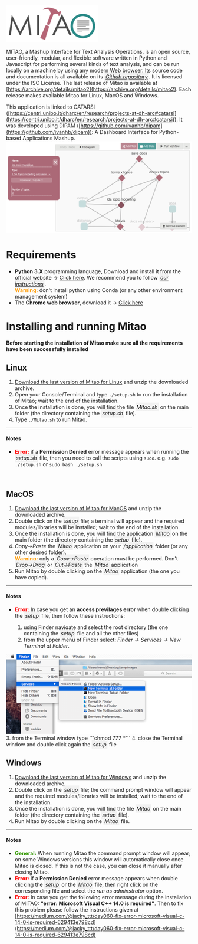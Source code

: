 <link rel="stylesheet" href="https://use.fontawesome.com/releases/v5.6.1/css/all.css" crossorigin="anonymous">

<img src="doc/mitao_logo_(white_bg).png" alt="logo" width="250"/>

MITAO, a Mashup Interface for Text Analysis Operations, is an open source, user-friendly, modular, and flexible software written in Python and Javascript for performing several kinds of text analysis, and can be run locally on a machine by using any modern Web browser. Its source code and documentation is all available on its <i style="padding: 3px; background-color: #F2F2F2" class="fab fa-github"> <a href="https://github.com/catarsi/mitao">Github repository</a></i>. It is licensed under the ISC License. The last release of Mitao is available at [https://archive.org/details/mitao2](https://archive.org/details/mitao2). Each release makes available Mitao for Linux, MacOS and Windows.

This application is linked to CATARSI ([https://centri.unibo.it/dharc/en/research/projects-at-dh-arc#catarsi](https://centri.unibo.it/dharc/en/research/projects-at-dh-arc#catarsi)). It was developed using DIPAM  ([https://github.com/ivanhb/dipam](https://github.com/ivanhb/dipam)): A Dashboard Interface for Python-based Applications Mashup.
<img src="doc/mitao_screenshot.png" alt="screen"/>  

# Requirements
* **Python 3.X** programming language, Download and install it from the official website -> [Click here](https://www.python.org/downloads/). We recommend you to follow <i style="padding: 3px; background-color: #F2F2F2" class="fas fa-file"> <a href="doc/python_installation.pdf">our instructions</a></i>.<br><b style="color:#ff9a00">Warning:</b> don't install python using Conda (or any other environment management system)
* The **Chrome web browser**, download it -> [Click here](https://www.google.com/intl/en/chrome/)

# Installing and running Mitao
**Before starting the installation of Mitao make sure all the requirements have been successfully installed**

## Linux
1. [Download the last version of Mitao for Linux](https://archive.org/download/mitao2/mitao_v2.1_linux.zip) and unzip the downloaded archive.
1. Open your Console/Terminal and type `./setup.sh` to run the installation of Mitao; wait to the end of the installation.
2. Once the installation is done, you will find the file <i style="padding: 3px; background-color: #F2F2F2" class="fas fa-file"> Mitao.sh</i> on the main folder (the directory containing the <i style="padding: 3px; background-color: #F2F2F2" class="fas fa-file"> setup.sh</i> file).
3. Type `./Mitao.sh` to run Mitao.

---
#### Notes
* <b style="color:#ff0000	">Error:</b> if a **Permission Denied** error message appears when running the <i style="padding: 3px; background-color: #F2F2F2" class="fas fa-file"> setup.sh</i> file, then you need to call the scripts using `sudo`. e.g. `sudo ./setup.sh` or `sudo bash ./setup.sh`

<br>

## MacOS
1. [Download the last version of Mitao for MacOS](https://archive.org/download/mitao2/mitao_v2.1.1_macos.zip) and unzip the downloaded archive.
1. Double click on the <i style="padding: 3px; background-color: #F2F2F2" class="fas fa-file"> setup</i>  file; a terminal will appear and the required modules/libraries will be installed; wait to the end of the installation.
2. Once the installation is done, you will find the application  <i style="padding: 3px; background-color: #F2F2F2" class="fas fa-file"> Mitao</i> on the main folder (the directory containing the <i style="padding: 3px; background-color: #F2F2F2" class="fas fa-file"> setup</i> file).
3. *Copy->Paste* the <i style="padding: 3px; background-color: #F2F2F2" class="fas fa-file"> Mitao</i> application on your <i style="padding: 3px; background-color: #F2F2F2" class="fas fa-folder"> /application</i> folder (or any other desired folder).<br><b style="color:#ff9a00">Warning:</b> only a <i style="padding: 3px; background-color: #F2F2F2">Copy->Paste</i> operation must be performed. Don't <i style="padding: 3px; background-color: #F2F2F2">Drop->Drag</i> or <i style="padding: 3px; background-color: #F2F2F2">Cut->Paste</i> the <i style="padding: 3px; background-color: #F2F2F2" class="fas fa-file"> Mitao</i> application
4. Run Mitao by double clicking on the <i style="padding: 3px; background-color: #F2F2F2" class="fas fa-file"> Mitao</i> application (the one you have copied).

----
#### Notes
* <b style="color:#ff0000	">Error:</b> In case you get an **access previlages error** when double clicking the <i style="padding: 3px; background-color: #F2F2F2" class="fas fa-file"> setup</i> file, then follow these instructions:

	1. using Finder navigate and select the root directory (the one containing the <i style="padding: 3px; background-color: #F2F2F2" class="fas fa-file"> setup</i> file and all the other files)
	2. from the upper menu of Finder select: *Finder -> Services -> New Terminal at Folder*.
<img src="doc/macos_doc_open_doc_terminal.png" alt="screen"/>
	3. from the Terminal window type ```chmod 777 *```
	4. close the Terminal window and double click again the <i style="padding: 3px; background-color: #F2F2F2" class="fas fa-file"> setup</i> file

<br>

## Windows
1. [Download the last version of Mitao for Windows](https://archive.org/download/mitao2/mitao_v2.1_windows.zip) and unzip the downloaded archive.
1. Double click on the <i style="padding: 3px; background-color: #F2F2F2" class="fas fa-file"> setup</i> file; the command prompt window will appear and the required modules/libraries will be installed; wait to the end of the installation.
2. Once the installation is done, you will find the file <i style="padding: 3px; background-color: #F2F2F2" class="fas fa-file"> Mitao</i> on the main folder (the directory containing the <i style="padding: 3px; background-color: #F2F2F2" class="fas fa-file"> setup</i> file).
3. Run Mitao by double clicking on the <i style="padding: 3px; background-color: #F2F2F2" class="fas fa-file"> Mitao</i> file.<br>

----
#### Notes

* <b style="color:#339900	">General:</b> When running Mitao the command prompt window will appear; on some Windows versions this window will automatically close once Mitao is closed. If this is not the case, you can close it manually after closing Mitao.  
* <b style="color:#ff0000	">Error:</b> if a **Permission Denied** error message appears when double clicking the <i style="padding: 3px; background-color: #F2F2F2" class="fas fa-file"> setup</i> or the <i style="padding: 3px; background-color: #F2F2F2" class="fas fa-file"> Mitao</i> file, then right click on the corresponding file and select the *run as adminstrator* option.
* <b style="color:#ff0000	">Error:</b> In case you get the following error message during the installation of MITAO: **"error: Microsoft Visual C++ 14.0 is required"**. Then to fix this problem please follow the instructions given at [https://medium.com/@jacky_ttt/day060-fix-error-microsoft-visual-c-14-0-is-required-629413e798cd](https://medium.com/@jacky_ttt/day060-fix-error-microsoft-visual-c-14-0-is-required-629413e798cd)
